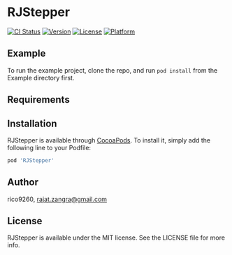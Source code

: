 # RJStepper

[![CI Status](http://img.shields.io/travis/rico9260/RJStepper.svg?style=flat)](https://travis-ci.org/rico9260/RJStepper)
[![Version](https://img.shields.io/cocoapods/v/RJStepper.svg?style=flat)](http://cocoapods.org/pods/RJStepper)
[![License](https://img.shields.io/cocoapods/l/RJStepper.svg?style=flat)](http://cocoapods.org/pods/RJStepper)
[![Platform](https://img.shields.io/cocoapods/p/RJStepper.svg?style=flat)](http://cocoapods.org/pods/RJStepper)

## Example

To run the example project, clone the repo, and run `pod install` from the Example directory first.

## Requirements

## Installation

RJStepper is available through [CocoaPods](http://cocoapods.org). To install
it, simply add the following line to your Podfile:

```ruby
pod 'RJStepper'
```

## Author

rico9260, rajat.zangra@gmail.com

## License

RJStepper is available under the MIT license. See the LICENSE file for more info.
